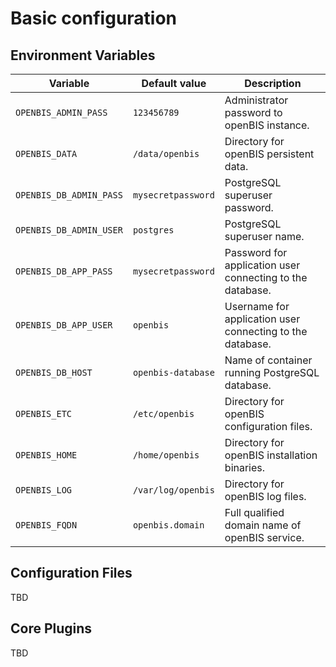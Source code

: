 # Basic configuration

## Environment Variables

| Variable | Default value | Description |
| -------- | ------------- | ----------- |
|`OPENBIS_ADMIN_PASS`|`123456789`|Administrator password to openBIS instance.|
|`OPENBIS_DATA`|`/data/openbis`|Directory for openBIS persistent data.|
|`OPENBIS_DB_ADMIN_PASS`|`mysecretpassword`|PostgreSQL superuser password. |
|`OPENBIS_DB_ADMIN_USER`|`postgres`|PostgreSQL superuser name.|
|`OPENBIS_DB_APP_PASS`|`mysecretpassword`|Password for application user connecting to the database.|
|`OPENBIS_DB_APP_USER`|`openbis`|Username for application user connecting to the database.|
|`OPENBIS_DB_HOST`|`openbis-database`|Name of container running PostgreSQL database.|
|`OPENBIS_ETC`|`/etc/openbis`|Directory for openBIS configuration files.|
|`OPENBIS_HOME`|`/home/openbis`|Directory for openBIS installation binaries.|
|`OPENBIS_LOG`|`/var/log/openbis`|Directory for openBIS log files.|
|`OPENBIS_FQDN`|`openbis.domain`|Full qualified domain name of openBIS service.|

## Configuration Files

TBD


## Core Plugins 

TBD
